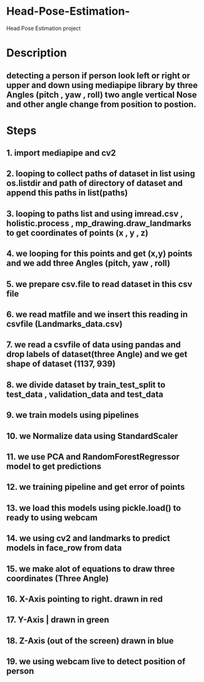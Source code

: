 # Head-Pose-Estimation-
Head Pose Estimation project 

# Description 
## detecting a person if person look left or right or upper and down using mediapipe library by three Angles (pitch , yaw , roll) two angle vertical Nose and other angle change from position to postion.

# Steps 

## 1.  import mediapipe and cv2 
## 2.  looping to collect paths  of dataset in list using os.listdir and path of directory of dataset and append this paths in list(paths)
## 3.  looping to paths list and using imread.csv , holistic.process ,  mp_drawing.draw_landmarks to get coordinates of points (x , y , z)
## 4.  we looping for this points and get (x,y) points and we add three Angles (pitch, yaw , roll)
## 5.  we prepare csv.file to read dataset in this csv file 
## 6.  we read matfile and we insert this reading in csvfile (Landmarks_data.csv)
## 7.  we read a csvfile of data using pandas and drop labels of dataset(three Angle) and we get shape of dataset (1137, 939)
## 8.  we divide dataset by train_test_split to test_data , validation_data and test_data
## 9.  we train models using pipelines 
## 10. we Normalize data using StandardScaler
## 11. we use PCA and RandomForestRegressor model to get predictions 
## 12. we training pipeline and get error of points 
## 13. we load this models using pickle.load() to ready to using webcam 
## 14. we using cv2 and landmarks to predict models in face_row from data
## 15. we make alot of equations to draw three coordinates (Three Angle)
## 16. X-Axis pointing to right. drawn in red
## 17. Y-Axis | drawn in green
## 18. Z-Axis (out of the screen) drawn in blue
## 19. we using webcam live to detect position of person



